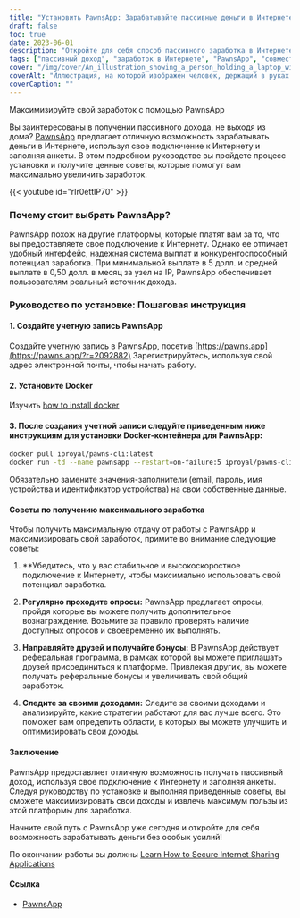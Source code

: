 ```yaml
---
title: "Установить PawnsApp: Зарабатывайте пассивные деньги в Интернете, делясь своим интернетом"
draft: false
toc: true
date: 2023-06-01
description: "Откройте для себя способ пассивного заработка в Интернете, используя совместное подключение к Интернету и заполняя опросы через PawnsApp."
tags: ["пассивный доход", "заработок в Интернете", "PawnsApp", "совместное использование интернета", "завершение опроса", "минимальная выплата", "средняя выплата", "заработок в Интернете", "побочная деятельность", "работа на дому", "получать вознаграждения", "монетизация интернета", "совместное использование цифровых технологий", "получение дохода", "финансовая независимость", "получать дополнительный доход", "онлайн-опросы", "доходы, основанные на технологиях", "стратегия монетизации", "цифровая экономика", "одноранговая сеть", "поток доходов", "домашний интернет", "возможность получения прибыли", "использование интернета", "вознаграждения за проведение опросов", "заработок в Интернете", "лёгкие деньги", "цифровые вознаграждения", "монетизация интернета", "пассивный заработок"]
cover: "/img/cover/An_illustration_showing_a_person_holding_a_laptop_with_a_money.png"
coverAlt: "Иллюстрация, на которой изображен человек, держащий в руках ноутбук с денежным символом на экране, представляет собой заработок пассивного дохода путем обмена информацией в Интернете и заполнения опросов с помощью PawnsApp."
coverCaption: ""
---
```

 Максимизируйте свой заработок с помощью PawnsApp

Вы заинтересованы в получении пассивного дохода, не выходя из дома? [PawnsApp](https://pawns.app/?r=2092882) предлагает отличную возможность зарабатывать деньги в Интернете, используя свое подключение к Интернету и заполняя анкеты. В этом подробном руководстве вы пройдете процесс установки и получите ценные советы, которые помогут вам максимально увеличить заработок.

{{< youtube id="rIr0ettIP70" >}}

### Почему стоит выбрать PawnsApp?

PawnsApp похож на другие платформы, которые платят вам за то, что вы предоставляете свое подключение к Интернету. Однако ее отличает удобный интерфейс, надежная система выплат и конкурентоспособный потенциал заработка. При минимальной выплате в 5 долл. и средней выплате в 0,50 долл. в месяц за узел на IP, PawnsApp обеспечивает пользователям реальный источник дохода.

### Руководство по установке: Пошаговая инструкция

#### 1. Создайте учетную запись PawnsApp

Создайте учетную запись в PawnsApp, посетив [https://pawns.app](https://pawns.app/?r=2092882) Зарегистрируйтесь, используя свой адрес электронной почты, чтобы начать работу.

#### 2. Установите Docker

Изучить [how to install docker](https://simeononsecurity.com/other/creating-profitable-low-powered-crypto-miners/#installing-docker)

#### 3. После создания учетной записи следуйте приведенным ниже инструкциям для установки Docker-контейнера для PawnsApp:

```bash
docker pull iproyal/pawns-cli:latest
docker run -td --name pawnsapp --restart=on-failure:5 iproyal/pawns-cli:latest -email=email@example.com -password=change_me -device-name=raspberrypi -device-id=raspberrypi1 -accept-tos
```
Обязательно замените значения-заполнители (email, пароль, имя устройства и идентификатор устройства) на свои собственные данные.

#### Советы по получению максимального заработка

Чтобы получить максимальную отдачу от работы с PawnsApp и максимизировать свой заработок, примите во внимание следующие советы:

1. **Убедитесь, что у вас стабильное и высокоскоростное подключение к Интернету, чтобы максимально использовать свой потенциал заработка.

2. **Регулярно проходите опросы:** PawnsApp предлагает опросы, пройдя которые вы можете получить дополнительное вознаграждение. Возьмите за правило проверять наличие доступных опросов и своевременно их выполнять.

3. **Направляйте друзей и получайте бонусы:** В PawnsApp действует реферальная программа, в рамках которой вы можете приглашать друзей присоединиться к платформе. Привлекая других, вы можете получать реферальные бонусы и увеличивать свой общий заработок.

4. **Следите за своими доходами:** Следите за своими доходами и анализируйте, какие стратегии работают для вас лучше всего. Это поможет вам определить области, в которых вы можете улучшить и оптимизировать свои доходы.

#### Заключение

PawnsApp предоставляет отличную возможность получать пассивный доход, используя свое подключение к Интернету и заполняя анкеты. Следуя руководству по установке и выполняя приведенные советы, вы сможете максимизировать свои доходы и извлечь максимум пользы из этой платформы для заработка.

Начните свой путь с PawnsApp уже сегодня и откройте для себя возможность зарабатывать деньги без особых усилий!

По окончании работы вы должны [Learn How to Secure Internet Sharing Applications](https://simeononsecurity.com/other/how-to-secure-internet-sharing-applications/)

#### Ссылка
- [PawnsApp](https://pawns.app/?r=2092882)
